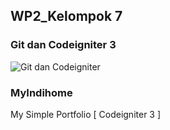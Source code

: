 ## WP2_Kelompok 7

### Git dan Codeigniter 3
![Git dan Codeigniter](https://user-images.githubusercontent.com/70505125/158531026-2d34e64d-3187-4c48-9bf2-798d71fd7f1c.png
)

### MyIndihome
My Simple Portfolio [ Codeigniter 3 ]